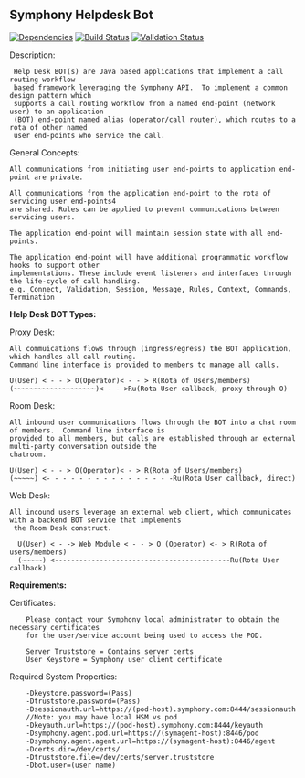 **Symphony Helpdesk Bot**
------------------------

[![Dependencies](https://www.versioneye.com/user/projects/5770f47919424d000f2e0095/badge.svg?style=flat-square)](https://www.versioneye.com/user/projects/5770f47919424d000f2e0095)
[![Build Status](https://travis-ci.org/symphonyoss/symphony-java-client.svg)](https://travis-ci.org/symphonyoss/symphony-java-client)
[![Validation Status](https://scan.coverity.com/projects/9112/badge.svg?flat=1)](https://scan.coverity.com/projects/symphonyoss-symphony-java-client)

Description:


     Help Desk BOT(s) are Java based applications that implement a call routing workflow
     based framework leveraging the Symphony API.  To implement a common design pattern which 
     supports a call routing workflow from a named end-point (network user) to an application 
     (BOT) end-point named alias (operator/call router), which routes to a rota of other named
     user end-points who service the call.
     
General Concepts:

    All communications from initiating user end-points to application end-point are private.
    
    All communications from the application end-point to the rota of servicing user end-points4
    are shared. Rules can be applied to prevent communications between servicing users.
     
    The application end-point will maintain session state with all end-points.
     
    The application end-point will have additional programmatic workflow hooks to support other
    implementations. These include event listeners and interfaces through the life-cycle of call handling.
    e.g. Connect, Validation, Session, Message, Rules, Context, Commands, Termination

**Help Desk BOT Types:**

Proxy Desk: 

    All commuications flows through (ingress/egress) the BOT application, which handles all call routing.
    Command line interface is provided to members to manage all calls. 
    
    U(User) < - - > O(Operator)< - - > R(Rota of Users/members)
    (~~~~~~~~~~~~~~~~~~~~)< - - >Ru(Rota User callback, proxy through O)


Room Desk:

    All inbound user communications flows through the BOT into a chat room of members.  Command line interface is 
    provided to all members, but calls are established through an external multi-party conversation outside the 
    chatroom.
    
    U(User) < - - > O(Operator)< - > R(Rota of Users/members)
    (~~~~~) <- - - - - - - - - - - - - - - -Ru(Rota User callback, direct)


Web Desk:

    All incound users leverage an external web client, which communicates with a backend BOT service that implements
     the Room Desk construct.
      
      U(User) < - -> Web Module < - - > O (Operator) <- > R(Rota of users/members)
      (~~~~~) <-------------------------------------------Ru(Rota User callback)


**Requirements:**


Certificates:

        Please contact your Symphony local administrator to obtain the necessary certificates
        for the user/service account being used to access the POD.

        Server Truststore = Contains server certs
        User Keystore = Symphony user client certificate


Required System Properties:

        -Dkeystore.password=(Pass)
        -Dtruststore.password=(Pass)
        -Dsessionauth.url=https://(pod-host).symphony.com:8444/sessionauth
        //Note: you may have local HSM vs pod
        -Dkeyauth.url=https://(pod-host).symphony.com:8444/keyauth
        -Dsymphony.agent.pod.url=https://(symagent-host):8446/pod
        -Dsymphony.agent.agent.url=https://(symagent-host):8446/agent
        -Dcerts.dir=/dev/certs/
        -Dtruststore.file=/dev/certs/server.truststore
        -Dbot.user=(user name)